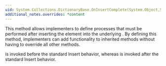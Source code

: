 ```yaml
---
uid: System.Collections.DictionaryBase.OnInsertComplete(System.Object,System.Object)
additional_notes.overrides: *content
---
```


<p>This method allows implementers to define processes that must be performed after inserting the element into the underlying <xref href="System.Collections.Hashtable"></xref>. By defining this method, implementers can add functionality to inherited methods without having to override all other methods.  
  
 <xref href="System.Collections.DictionaryBase.OnInsert(System.Object,System.Object)"></xref> is invoked before the standard Insert behavior, whereas <xref href="System.Collections.DictionaryBase.OnInsertComplete(System.Object,System.Object)"></xref> is invoked after the standard Insert behavior.</p>


